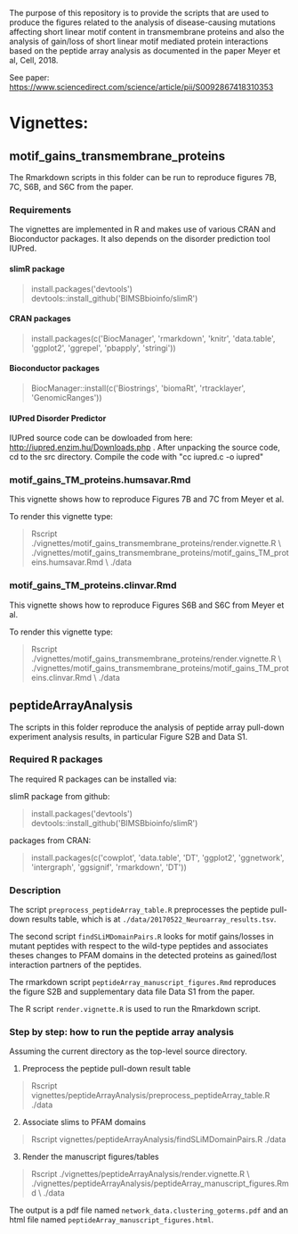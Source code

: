 The purpose of this repository is to provide the scripts that are used to produce the figures related to the analysis of 
disease-causing mutations affecting short linear motif content in transmembrane proteins and also the analysis of gain/loss of 
short linear motif mediated protein interactions based on the peptide array analysis as documented in the paper Meyer et al, Cell, 2018. 

See paper: https://www.sciencedirect.com/science/article/pii/S0092867418310353

# Vignettes:

## motif_gains_transmembrane_proteins

The Rmarkdown scripts in this folder can be run to reproduce figures 7B, 7C, S6B, and S6C from the paper. 

### Requirements

The vignettes are implemented in R and makes use of various CRAN and Bioconductor packages.
It also depends on the disorder prediction tool IUPred.

#### slimR package

> install.packages('devtools')
> devtools::install_github('BIMSBbioinfo/slimR')

#### CRAN packages

> install.packages(c('BiocManager', 'rmarkdown', 'knitr', 'data.table', 'ggplot2', 'ggrepel', 'pbapply', 'stringi'))

#### Bioconductor packages

> BiocManager::install(c('Biostrings', 'biomaRt', 'rtracklayer', 'GenomicRanges'))

#### IUPred Disorder Predictor

IUPred source code can be dowloaded from here: http://iupred.enzim.hu/Downloads.php .
After unpacking the source code, cd to the src directory. Compile the code with "cc iupred.c -o iupred"


### motif_gains_TM_proteins.humsavar.Rmd

This vignette shows how to reproduce Figures 7B and 7C from Meyer et al. 

To render this vignette type:

> Rscript ./vignettes/motif_gains_transmembrane_proteins/render.vignette.R \\
	  ./vignettes/motif_gains_transmembrane_proteins/motif_gains_TM_proteins.humsavar.Rmd \\ 
	  ./data

### motif_gains_TM_proteins.clinvar.Rmd

This vignette shows how to reproduce Figures S6B and S6C from Meyer et al. 

To render this vignette type:

> Rscript ./vignettes/motif_gains_transmembrane_proteins/render.vignette.R \\
	  ./vignettes/motif_gains_transmembrane_proteins/motif_gains_TM_proteins.clinvar.Rmd \\
	  ./data


## peptideArrayAnalysis

The scripts in this folder reproduce the analysis of peptide array pull-down experiment analysis results, in particular Figure S2B and Data S1. 

### Required R packages

The required R packages can be installed via:

slimR package from github:

> install.packages('devtools') 
> devtools::install_github('BIMSBbioinfo/slimR')

packages from CRAN: 

> install.packages(c('cowplot', 'data.table', 'DT', 'ggplot2', 'ggnetwork', 'intergraph', 'ggsignif', 'rmarkdown', 'DT'))

### Description
The script `preprocess_peptideArray_table.R` preprocesses the peptide pull-down results table, 
which is at `./data/20170522_Neuroarray_results.tsv`. 

The second script `findSLiMDomainPairs.R` looks for motif gains/losses in mutant peptides with respect
to the wild-type peptides and associates theses changes to PFAM domains in the detected proteins as gained/lost 
interaction partners of the peptides. 

The rmarkdown script `peptideArray_manuscript_figures.Rmd` reproduces the figure S2B and supplementary data file Data S1 from the paper. 

The R script `render.vignette.R` is used to run the Rmarkdown script. 

### Step by step: how to run the peptide array analysis

Assuming the current directory as the top-level source directory. 

1. Preprocess the peptide pull-down result table
> Rscript vignettes/peptideArrayAnalysis/preprocess_peptideArray_table.R ./data

2. Associate slims to PFAM domains 

> Rscript vignettes/peptideArrayAnalysis/findSLiMDomainPairs.R ./data 

3. Render the manuscript figures/tables 

> Rscript ./vignettes/peptideArrayAnalysis/render.vignette.R \\
          ./vignettes/peptideArrayAnalysis/peptideArray_manuscript_figures.Rmd \\
          ./data


The output is a pdf file named `network_data.clustering_goterms.pdf` and an html file named `peptideArray_manuscript_figures.html`.

